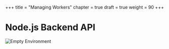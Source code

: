 +++
title = "Managing Workers"
chapter = true
draft = true
weight = 90
+++

# Node.js Backend API
![Empty Environment](/images/nodejs.svg)
